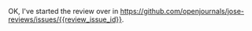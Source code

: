 OK, I've started the review over in https://github.com/openjournals/jose-reviews/issues/{{review_issue_id}}.